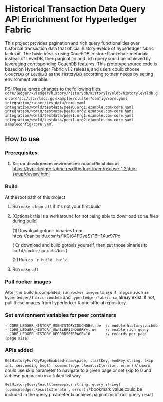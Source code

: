 # Historical Transaction Data Query API Enrichment for Hyperledger Fabric

This project provides pagination and rich query functionalities over historical transaction data that official historyleveldb of hyperledger fabric lacks of. The basic idea is using CouchDB to store blockchain metadata instead of LevelDB, then pagination and rich query could be achieved by leveraging corresponding CouchDB features. This prototype source code is based on Hyperledger Fabric v1.2 release, and users could choose CouchDB or LevelDB as the HistoryDB according to their needs by setting environment variable.

PS:
Please ignore changes to the following files,
`core/ledger/kvledger/history/historydb/historyleveldb/historyleveldb.go`
`core/scc/lscc/lscc.go`
`examples/cluster/config/core.yaml`
`integration/runner/testdata/core.yaml`
`integration/world/testdata/peer0.org1.example.com-core.yaml`
`integration/world/testdata/peer0.org2.example.com-core.yaml`
`integration/world/testdata/peer1.org1.example.com-core.yaml`
`integration/world/testdata/peer1.org2.example.com-core.yaml`
`sampleconfig/core.yaml`

## How to use

### Prerequisites

1. Set up development environment: read official doc at https://hyperledger-fabric.readthedocs.io/en/release-1.2/dev-setup/devenv.html

### Build
At the root path of this project

1. Run `make clean-all` if it's not your first build

2. [Optional: this is a workaround for not being able to download some files during build] 
    
    (1) Download gotools binaries from https://pan.baidu.com/s/1KCtG4FDyqSY16H1Xuc97Pg

    ( Or download and build gotools yourself, then put those binaries to `build/docker/gotools/bin` )

    (2) Run `cp -r build .build`

3. Run `make all`

### Pull docker images
After the build is completed, run `docker images` to see if  images such as `hyperledger/fabric-couchdb` and `hyperledger/fabric-ca`
alreay exist. If not, pull these images from hyperledger fabric official repository. 

### Set environment variables for peer containers

    - CORE_LEDGER_HISTORY_USEHISTORYCOUCHDB=true  // endble historycouchdb
    - CORE_LEDGER_HISTORY_ENABLERICHQUERY=true    // enable rich query
    - CORE_LEDGER_HISTORY_RECORDSPERPAGE=10       // records per page (page size)

### APIs added

`GetHistoryForKeyPageEnabled(namespace, startKey, endKey string, skip int, descending bool) (commonledger.ResultsIterator, error)` // users could use skip parameter to navigate to a given page or set skip to 0 and achieve pagination in a linked list way


`GetHistoryQueryResult(namespace string, query string) (commonledger.ResultsIterator, error)` // bookmark value could be included in the query parameter to achieve pagination of rich query result
